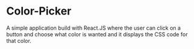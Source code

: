 # Color-Picker
 A simple application build with React.JS where the user can click on a button and choose what color is wanted and it displays the CSS code for that color.
